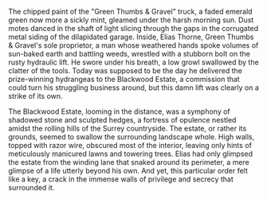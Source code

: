 The chipped paint of the "Green Thumbs & Gravel" truck, a faded emerald green now more a sickly mint, gleamed under the harsh morning sun.  Dust motes danced in the shaft of light slicing through the gaps in the corrugated metal siding of the dilapidated garage.  Inside, Elias Thorne, Green Thumbs & Gravel's sole proprietor, a man whose weathered hands spoke volumes of sun-baked earth and battling weeds, wrestled with a stubborn bolt on the rusty hydraulic lift.  He swore under his breath, a low growl swallowed by the clatter of the tools.  Today was supposed to be the day he delivered the prize-winning hydrangeas to the Blackwood Estate, a commission that could turn his struggling business around, but this damn lift was clearly on a strike of its own.

The Blackwood Estate, looming in the distance, was a symphony of shadowed stone and sculpted hedges, a fortress of opulence nestled amidst the rolling hills of the Surrey countryside.  The estate, or rather its grounds, seemed to swallow the surrounding landscape whole.  High walls, topped with razor wire, obscured most of the interior, leaving only hints of meticulously manicured lawns and towering trees.  Elias had only glimpsed the estate from the winding lane that snaked around its perimeter, a mere glimpse of a life utterly beyond his own.  And yet, this particular order felt like a key, a crack in the immense walls of privilege and secrecy that surrounded it.
